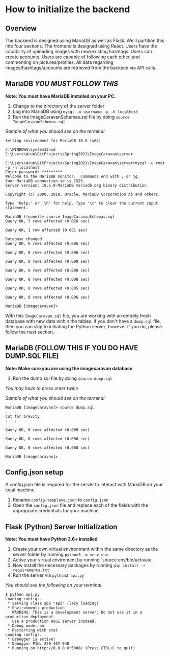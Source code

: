 # How to initialize the backend

## Overview
<p> The backend is designed using MariaDB as well as Flask. We'll partition this into four sections. 
The frontend is designed using React. Users have the capability of uploading images with new/existing hashtags. Users can create accounts. Users are capable of following each other, and commenting on pictures/profiles. All data regarding images/hashtags/accounts are retrieved from the backend via API calls. 



## MariaDB *YOU MUST FOLLOW THIS*

**Note: You must have MariaDB installed on your PC.**

1. Change to the directory of the server folder
2. Log into MariaDB using `mysql -u username -p -h localhost`
2. Run the ImageCaravanSchemas.sql file by doing `source ImageCaravanSchemas.sql`


*Sample of what you should see on the terminal*
```console
Setting environment for MariaDB 10.5 (x64)

C:\WINDOWS\system32>cd C:\Users\Arun\GitProjects\Spring2021\ImageCaravan\server

C:\Users\Arun\GitProjects\Spring2021\ImageCaravan\server>mysql -u root -p -h localhost
Enter password: *********
Welcome to the MariaDB monitor.  Commands end with ; or \g.
Your MariaDB connection id is 1525
Server version: 10.5.9-MariaDB mariadb.org binary distribution

Copyright (c) 2000, 2018, Oracle, MariaDB Corporation Ab and others.

Type 'help;' or '\h' for help. Type '\c' to clear the current input statement.

MariaDB [(none)]> source ImageCaravanSchemas.sql
Query OK, 7 rows affected (0.026 sec)

Query OK, 1 row affected (0.001 sec)

Database changed
Query OK, 0 rows affected (0.006 sec)

Query OK, 0 rows affected (0.006 sec)

Query OK, 0 rows affected (0.008 sec)

Query OK, 0 rows affected (0.008 sec)

Query OK, 0 rows affected (0.008 sec)

Query OK, 0 rows affected (0.005 sec)

Query OK, 0 rows affected (0.006 sec)

MariaDB [imagecaravan]>

```

With this `ImageCaravan.sql` file, you are working with an entirely fresh database with new data within the tables. If you don't have a `dump.sql` file, then you can skip to initiating the Python server; however if you do, please follow the next section.

## MariaDB (FOLLOW THIS IF YOU DO HAVE DUMP.SQL FILE)
**Note: Make sure you are using the imagecaravan database**

1. Run the dump.sql file by doing `source dump.sql`

*You may have to press enter twice*


*Sample of what you should see on the terminal*
```console
MariaDB [imagecaravan]> source dump.sql
. . . 
Cut for brevity
. . . 

Query OK, 0 rows affected (0.000 sec)

Query OK, 0 rows affected (0.000 sec)

Query OK, 0 rows affected (0.000 sec)

MariaDB [imagecaravan]>

```

## Config.json setup
A config.json file is required for the server to interact with MariaDB on your local machine. 

1. Rename `config-template.json` to `config.json`
2. Open the `config.json` file and replace each of the fields with the appropriate credentials for your machine. 

## Flask (Python) Server Initialization
**Note: You must have Python 3.6+ installed**

1.  Create your own virtual environment within the same directory as the server folder by running `python3 -m venv env`
2.  Active your virtual envirnment by running `source env/bin/activate
3.  Now install the necessary packages by running `pip install -r requirements.txt`
4. Run the server via `python3 api.py`

*You should see the following on your terminal*

```console
$ python api.py 
Loading configs...
 * Serving Flask app "api" (lazy loading)
 * Environment: production
   WARNING: This is a development server. Do not use it in a production deployment.
   Use a production WSGI server instead.
 * Debug mode: on
 * Restarting with stat
Loading configs...
 * Debugger is active!
 * Debugger PIN: 220-407-040
 * Running on http://0.0.0.0:5000/ (Press CTRL+C to quit)
 ```
